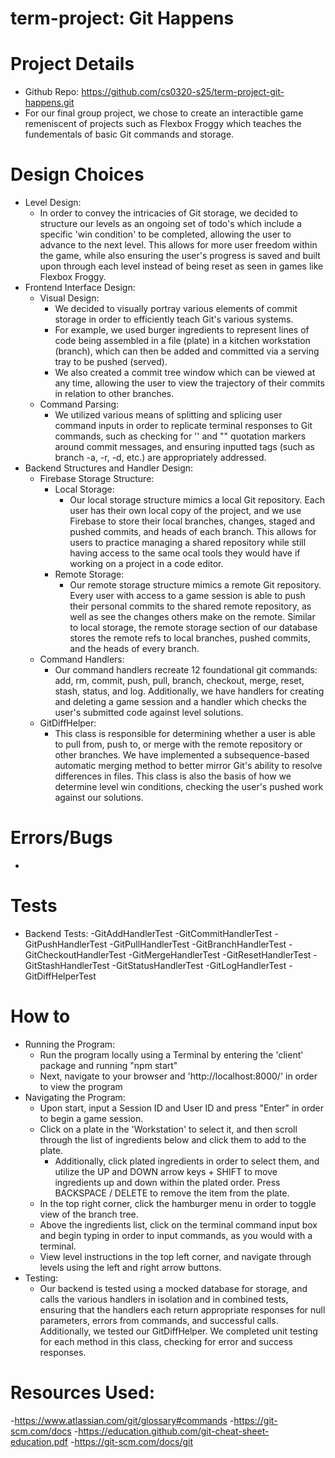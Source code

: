 # term-project: Git Happens

# Project Details
- Github Repo: https://github.com/cs0320-s25/term-project-git-happens.git
- For our final group project, we chose to create an interactible game remeniscent of projects such as Flexbox Froggy which teaches the fundementals of basic Git commands and storage.

# Design Choices
- Level Design:
    - In order to convey the intricacies of Git storage, we decided to structure our levels as an ongoing set of todo's which include a specific 'win condition' to be completed, allowing the user to advance to the next level. This allows for more user freedom within the game, while also ensuring the user's progress is saved and built upon through each level instead of being reset as seen in games like Flexbox Froggy.
- Frontend Interface Design:
    - Visual Design:
        - We decided to visually portray various elements of commit storage in order to efficiently teach Git's various systems.
        - For example, we used burger ingredients to represent lines of code being assembled in a file (plate) in a kitchen workstation (branch), which can then be added and committed via a serving tray to be pushed (served).
        - We also created a commit tree window which can be viewed at any time, allowing the user to view the trajectory of their commits in relation to other branches.
    - Command Parsing:
        - We utilized various means of splitting and splicing user command inputs in order to replicate terminal responses to Git commands, such as checking for '' and "" quotation markers around commit messages, and ensuring inputted tags (such as branch -a, -r, -d, etc.) are appropriately addressed.
- Backend Structures and Handler Design:
    - Firebase Storage Structure:
        - Local Storage:
            - Our local storage structure mimics a local Git repository. Each user has their own local copy of the project, and we use Firebase to store their local branches, changes, staged and pushed commits, and heads of each branch. This allows for users to practice managing a shared repository while still having access to the same ocal tools they would have if working on a project in a code editor.
        - Remote Storage:
            - Our remote storage structure mimics a remote Git repository. Every user with access to a game session is able to push their personal commits to the shared remote repository, as well as see the changes others make on the remote. Similar to local storage, the remote storage section of our database stores the remote refs to local branches, pushed commits, and the heads of every branch.
    - Command Handlers:
        - Our command handlers recreate 12 foundational git commands: add, rm, commit, push, pull, branch, checkout, merge, reset, stash, status, and log. Additionally, we have handlers for creating and deleting a game session and a handler which checks the user's submitted code against level solutions.
    - GitDiffHelper:
        - This class is responsible for determining whether a user is able to pull from, push to, or merge with the remote repository or other branches. We have implemented a subsequence-based automatic merging method to better mirror Git's ability to resolve differences in files. This class is also the basis of how we determine level win conditions, checking the user's pushed work against our solutions.

# Errors/Bugs
- <ADD MORE>

# Tests
- Backend Tests:
    -GitAddHandlerTest
    -GitCommitHandlerTest
    -GitPushHandlerTest
    -GitPullHandlerTest
    -GitBranchHandlerTest
    -GitCheckoutHandlerTest
    -GitMergeHandlerTest
    -GitResetHandlerTest
    -GitStashHandlerTest
    -GitStatusHandlerTest
    -GitLogHandlerTest
    -GitDiffHelperTest

# How to
- Running the Program:
    - Run the program locally using a Terminal by entering the 'client' package and running "npm start"
    - Next, navigate to your browser and 'http://localhost:8000/' in order to view the program
- Navigating the Program:
    - Upon start, input a Session ID and User ID and press "Enter" in order to begin a game session.
    - Click on a plate in the 'Workstation' to select it, and then scroll through the list of ingredients below and click them to add to the plate.
        - Additionally, click plated ingredients in order to select them, and utilize the UP and DOWN arrow keys + SHIFT to move ingredients up and down within the plated order. Press BACKSPACE / DELETE to remove the item from the plate.
    - In the top right corner, click the hamburger menu in order to toggle view of the branch tree.
    - Above the ingredients list, click on the terminal command input box and begin typing in order to input commands, as you would with a terminal.
    - View level instructions in the top left corner, and navigate through levels using the left and right arrow buttons.
- Testing:
    - Our backend is tested using a mocked database for storage, and calls the various handlers in isolation and in combined tests, ensuring that the handlers each return appropriate responses for null parameters, errors from commands, and successful calls. Additionally, we tested our GitDiffHelper. We completed unit testing for each method in this class, checking for error and success responses.

# Resources Used:
-https://www.atlassian.com/git/glossary#commands
-https://git-scm.com/docs
-https://education.github.com/git-cheat-sheet-education.pdf
-https://git-scm.com/docs/git
